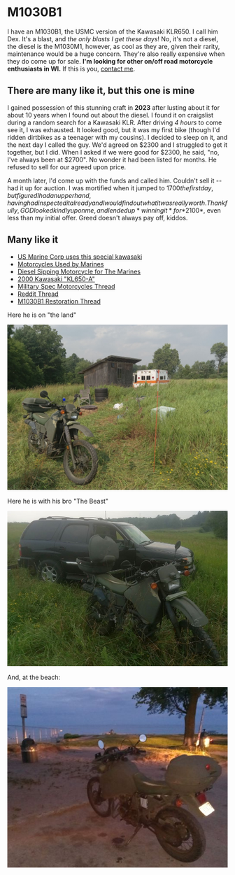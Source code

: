 # M1030B1

I have an M1030B1, the USMC version of the Kawasaki KLR650.  I call him Dex.  It's a blast, and *the only blasts I get these days*!  No, it's not a diesel, the diesel is the M1030M1, however, as cool as they are, given their rarity, maintenance would be a huge concern.  They're also really expensive when they do come up for sale.  **I'm looking for other on/off road motorcycle enthusiasts in WI.**  If this is you, [contact me](#contact).

## There are many like it, but this one is mine

I gained possession of this stunning craft in **2023** after lusting about it for about 10 years when I found out about the diesel.  I found it on craigslist during a random search for a Kawasaki KLR.  After driving *4 hours* to come see it, I was exhausted.  It looked good, but it was my first bike (though I'd ridden dirtbikes as a teenager with my cousins).  I decided to sleep on it, and the next day I called the guy.  We'd agreed on $2300 and I struggled to get it together, but I did.  When I asked if we were good for $2300, he said, "no, I've always been at $2700".  No wonder it had been listed for months.  He refused to sell for our agreed upon price.

A month later, I'd come up with the funds and called him.  Couldn't sell it -- had it up for auction.  I was mortified when it jumped to $1700 the first day, but figured I had an upper hand, having had inspected it already and I would find out what it was really worth.  Thankfully, GOD looked kindly upon me, and I ended up *winning it* for *$2100*, even less than my initial offer.  Greed doesn't always pay off, kiddos.

## Many like it

- [US Marine Corp uses this special kawasaki](https://www.slashgear.com/1578493/us-marine-corps-kawaskai-motorcycle-runs-on-jet-fuel/)
- [Motorcycles Used by Marines](https://paulehlineride.org/scuttlebut/motorcycles-used-by-us-marines-in-history/#Kawasaki_KLR650_FORCE_Recon)
- [Diesel Sipping Motorcycle for The Marines](https://www.nytimes.com/2008/02/24/automobiles/24KAWASAKI.html)
- [2000 Kawasaki "KL650-A"](https://www.advrider.com/2000-kawasaki-kl650-a-hdt-military-rollin-coal/)
- [Military Spec Motorcycles Thread](https://www.tw200forum.com/threads/military-spec-motorcycles-diesel-or-gas-powered.70836/)
- [Reddit Thread](https://www.reddit.com/r/motorcycles/comments/55kjuy/my_military_surplus_klr_650_deployed_in_iraq_with/)
- [M1030B1 Restoration Thread](https://www.advrider.com/f/threads/usmc-m1030b1-military-klr650-restoration.1177802/)

Here he is on "the land"

![M1030B1 at the land](/images/the_land.jpg)

Here he is with his bro "The Beast"

![M1030B1/'The Beast'](/images/the_boys.jpg)

And, at the beach:

![M1030B1 at the lake](/images/the_lake.jpg)
